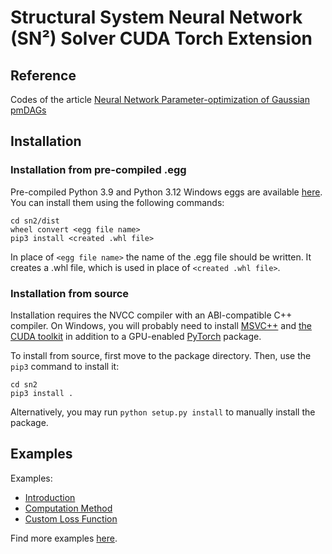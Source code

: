 # Structural System Neural Network (SN²) Solver CUDA Torch Extension

## Reference

Codes of the article [Neural Network Parameter-optimization of Gaussian pmDAGs](https://arxiv.org/abs/2309.14073)

## Installation

### Installation from pre-compiled .egg
Pre-compiled Python 3.9 and Python 3.12 Windows eggs are available [here](dist). You can install them using the following commands:
```shell
cd sn2/dist
wheel convert <egg file name>
pip3 install <created .whl file>
```
In place of `<egg file name>` the name of the .egg file should be written. It creates a .whl file, which is used in place of `<created .whl file>`.

### Installation from source

Installation requires the NVCC compiler with an ABI-compatible C++ compiler. 
On Windows, you will probably need to install [MSVC++](https://visualstudio.microsoft.com/downloads) and [the CUDA toolkit](https://developer.nvidia.com/cuda-toolkit-archive) in addition to a GPU-enabled [PyTorch](https://pytorch.org) package.

To install from source, first move to the package directory. Then, use the `pip3` command to install it:
```shell
cd sn2
pip3 install .
```
Alternatively, you may run `python setup.py install` to manually install the package.

## Examples

Examples:
- [Introduction](examples/introduction.ipynb)
- [Computation Method](examples/computation_method.ipynb)
- [Custom Loss Function](examples/custom_loss.ipynb)

Find more examples [here](examples).
